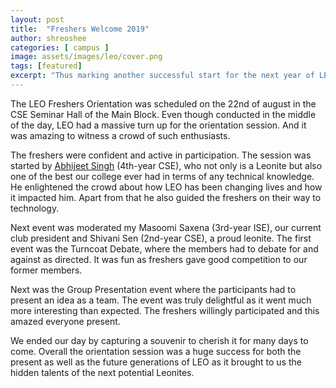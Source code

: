 ```yaml
---
layout: post
title:  "Freshers Welcome 2019"
author: shreoshee
categories: [ campus ]
image: assets/images/leo/cover.png
tags: [featured]
excerpt: "Thus marking another successful start for the next year of LEO. The LEO Freshers Orientation was scheduled on the 22nd of august in the CSE Seminar Hall of the Main Block."
---
```

The LEO Freshers Orientation was scheduled on the 22nd of august in the CSE Seminar Hall of the Main Block. Even though conducted in the middle of the day, LEO had a massive turn up for the orientation session. And it was amazing to witness a crowd of such enthusiasts.


The freshers were confident and active in participation. The session was started by [Abhijeet Singh](https://www.absingh.com/) (4th-year CSE), who not only is a Leonite but also one of the best our college ever had in terms of any technical knowledge. He enlightened the crowd about how LEO has been changing lives and how it impacted him. Apart from that he also guided the freshers on their way to technology.

Next event was moderated my Masoomi Saxena (3rd-year ISE), our current club president and Shivani Sen (2nd-year CSE), a proud leonite. The first event was the Turncoat Debate, where the members had to debate for and against as directed. It was fun as freshers gave good competition to our former members.

Next was the Group Presentation event where the participants had to present an idea as a team. The event was truly delightful as it went much more interesting than expected. The freshers willingly participated and this amazed everyone present.

We ended our day by capturing a souvenir to cherish it for many days to come. Overall the orientation session was a huge success for both the present as well as the future generations of LEO as it brought to us the hidden talents of the next potential Leonites.
